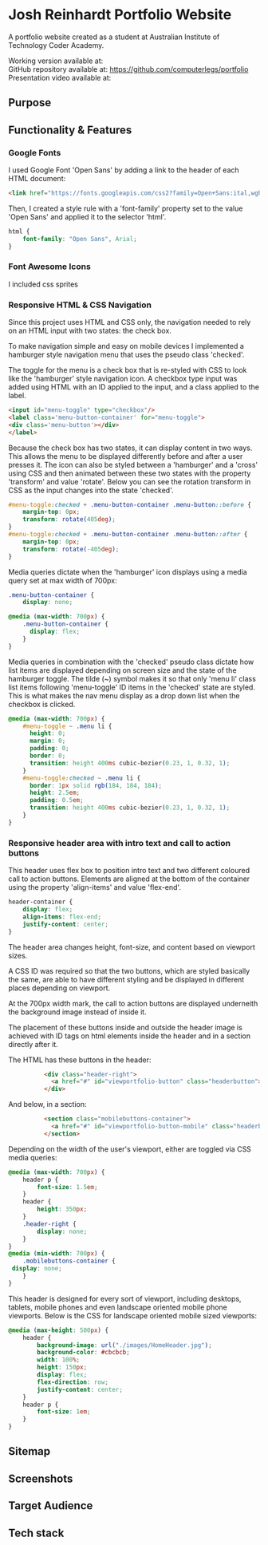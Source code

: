 # Josh Reinhardt Portfolio Website
A portfolio website created as a student at Australian Institute of Technology Coder Academy.

Working version available at:   
GitHub repository available at: https://github.com/computerlegs/portfolio  
Presentation video available at:   

## Purpose  

## Functionality & Features

### Google Fonts

I used Google Font 'Open Sans' by adding a link to the header of each HTML document:

```html
<link href="https://fonts.googleapis.com/css2?family=Open+Sans:ital,wght@0,300;0,400;0,500;0,600;0,700;0,800;1,300;1,400;1,500;1,600;1,700;1,800&display=swap" rel="stylesheet"> 
```

Then, I created a style rule with a 'font-family' property set to the value 'Open Sans' and applied it to the selector 'html'.

```css
html {
    font-family: "Open Sans", Arial;
}
```
### Font Awesome Icons
I included css sprites

### Responsive HTML & CSS Navigation
Since this project uses HTML and CSS only, the navigation needed to rely on an HTML input with two states: the check box.

To make navigation simple and easy on mobile devices I implemented a hamburger style navigation menu that uses the pseudo class 'checked'. 

The toggle for the menu is a check box that is re-styled with CSS to look like the 'hamburger' style navigation icon. A checkbox type input was added using HTML with an ID applied to the input, and a class applied to the label.

 ```html
<input id="menu-toggle" type="checkbox"/>
<label class='menu-button-container' for="menu-toggle">
<div class='menu-button'></div>
</label>
 ```
 
Because the check box has two states, it can display content in two ways. This allows the menu to be displayed differently before and after a user presses it. The icon can also be styled between a 'hamburger' and a 'cross' using CSS and then animated between these two states with the property 'transform' and value 'rotate'. Below you can see the rotation transform in CSS as the input changes into the state 'checked'.

```css
#menu-toggle:checked + .menu-button-container .menu-button::before {
    margin-top: 0px;
    transform: rotate(405deg);
}
#menu-toggle:checked + .menu-button-container .menu-button::after {
    margin-top: 0px;
    transform: rotate(-405deg);
}
```

Media queries dictate when the 'hamburger' icon displays using a media query set at max width of 700px:

```css
.menu-button-container {
    display: none;
```

```css
@media (max-width: 700px) {
    .menu-button-container {
      display: flex;
    }
}
```

Media queries in combination with the 'checked' pseudo class dictate how list items are displayed depending on screen size and the state of the hamburger toggle. The tilde (~) symbol makes it so that only 'menu li' class list items following 'menu-toggle' ID items in the 'checked' state are styled. This is what makes the nav menu display as a drop down list when the checkbox is clicked.

```css
@media (max-width: 700px) {
    #menu-toggle ~ .menu li {
      height: 0;
      margin: 0;
      padding: 0;
      border: 0;
      transition: height 400ms cubic-bezier(0.23, 1, 0.32, 1);
    }
    #menu-toggle:checked ~ .menu li {
      border: 1px solid rgb(184, 184, 184);
      height: 2.5em;
      padding: 0.5em;
      transition: height 400ms cubic-bezier(0.23, 1, 0.32, 1);
    }
}
```

### Responsive header area with intro text and call to action buttons

This header uses flex box to position intro text and two different coloured call to action buttons. Elements are aligned at the bottom of the container using the property 'align-items' and value 'flex-end'.

```css
header-container {
    display: flex;
    align-items: flex-end;
    justify-content: center;
}
```
The header area changes height, font-size, and content based on viewport sizes. 

A CSS ID was required so that the two buttons, which are styled basically the same, are able to have different styling and be displayed in different places depending on viewport.

At the 700px width mark, the call to action buttons are displayed underneith the background image instead of inside it.

The placement of these buttons inside and outside the header image is achieved with ID tags on html elements inside the header and in a section directly after it. 

The HTML has these buttons in the header:

```html
          <div class="header-right">
            <a href="#" id="viewportfolio-button" class="headerbutton">View Portfolio</a><a href="#" id="contactme-button" class="headerbutton">Contact Me</a>
          </div>
```

And below, in a section:

```html
          <section class="mobilebuttons-container">
            <a href="#" id="viewportfolio-button-mobile" class="headerbutton">View Portfolio</a><a href="#" id="contactme-button-mobile" class="headerbutton">Contact Me</a>
          </section>
```

Depending on the width of the user's viewport, either are toggled via CSS media queries:

```css
@media (max-width: 700px) {
    header p {
        font-size: 1.5em;
    }
    header {
        height: 350px;
    }
    .header-right {
        display: none;
    }
}
@media (min-width: 700px) {
    .mobilebuttons-container {
 display: none;
    }
}
```

This header is designed for every sort of viewport, including desktops, tablets, mobile phones and even landscape oriented mobile phone viewports. Below is the CSS for landscape oriented mobile sized viewports:

```css
@media (max-height: 500px) {
    header {
        background-image: url("./images/HomeHeader.jpg");
        background-color: #cbcbcb;
        width: 100%;
        height: 150px;
        display: flex;
        flex-direction: row;
        justify-content: center;
    }
    header p {
        font-size: 1em;
    }
}
```


## Sitemap

## Screenshots

## Target Audience

## Tech stack